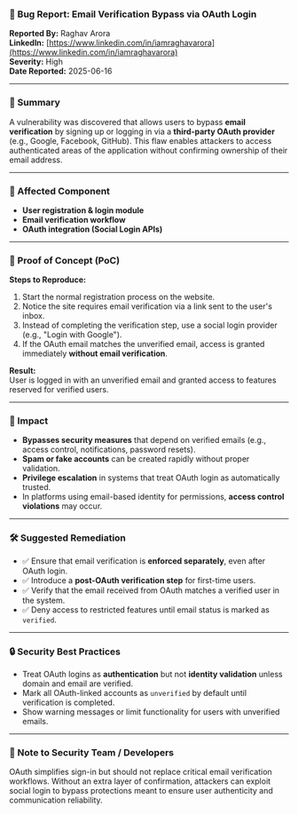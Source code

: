 ### 🐞 Bug Report: Email Verification Bypass via OAuth Login

**Reported By:** Raghav Arora  
**LinkedIn:** [https://www.linkedin.com/in/iamraghavarora](https://www.linkedin.com/in/iamraghavarora)  
**Severity:** High  
**Date Reported:** 2025-06-16

---

### 📄 Summary

A vulnerability was discovered that allows users to bypass **email verification** by signing up or logging in via a **third-party OAuth provider** (e.g., Google, Facebook, GitHub). This flaw enables attackers to access authenticated areas of the application without confirming ownership of their email address.

---

### 📌 Affected Component

- **User registration & login module**
- **Email verification workflow**
- **OAuth integration (Social Login APIs)**

---

### 🚨 Proof of Concept (PoC)

**Steps to Reproduce:**

1. Start the normal registration process on the website.
2. Notice the site requires email verification via a link sent to the user's inbox.
3. Instead of completing the verification step, use a social login provider (e.g., "Login with Google").
4. If the OAuth email matches the unverified email, access is granted immediately **without email verification**.

**Result:**  
User is logged in with an unverified email and granted access to features reserved for verified users.

---

### 🎯 Impact

- **Bypasses security measures** that depend on verified emails (e.g., access control, notifications, password resets).
- **Spam or fake accounts** can be created rapidly without proper validation.
- **Privilege escalation** in systems that treat OAuth login as automatically trusted.
- In platforms using email-based identity for permissions, **access control violations** may occur.

---

### 🛠️ Suggested Remediation

- ✅ Ensure that email verification is **enforced separately**, even after OAuth login.
- ✅ Introduce a **post-OAuth verification step** for first-time users.
- ✅ Verify that the email received from OAuth matches a verified user in the system.
- ✅ Deny access to restricted features until email status is marked as `verified`.

---

### 🔒 Security Best Practices

- Treat OAuth logins as **authentication** but not **identity validation** unless domain and email are verified.
- Mark all OAuth-linked accounts as `unverified` by default until verification is completed.
- Show warning messages or limit functionality for users with unverified emails.

---

### 🙏 Note to Security Team / Developers

OAuth simplifies sign-in but should not replace critical email verification workflows. Without an extra layer of confirmation, attackers can exploit social login to bypass protections meant to ensure user authenticity and communication reliability.
